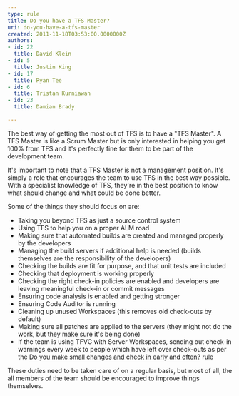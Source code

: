 ```yaml
---
type: rule
title: Do you have a TFS Master?
uri: do-you-have-a-tfs-master
created: 2011-11-18T03:53:00.0000000Z
authors:
- id: 22
  title: David Klein
- id: 5
  title: Justin King
- id: 17
  title: Ryan Tee
- id: 6
  title: Tristan Kurniawan
- id: 23
  title: Damian Brady

---
```


​The best way of getting the most out of TFS is to have a "TFS Master". A TFS Master is like a Scrum Master but is only interested in helping you get 100% from TFS and it's perfectly fine for them to be part of the development team.

It's important to note that a TFS Master is not a management position. It's simply a role that encourages the team to use TFS in the best way possible. With a specialist knowledge of TFS, they're in the best position to know what should change and what could be done better.

Some of the things they should focus on are:

- ​Taking you beyond TFS as just a source control system
- Using TFS to help you on a proper ALM road
- Making sure that automated builds are created and managed properly by the developers
- Managing the build servers if additional help is needed (builds themselves are the responsibility of the developers)
- Checking the builds are fit for purpose, and that unit tests are included
- Checking that deployment is working properly
- Checking the right check-in policies are enabled and developers are leaving meaningful check-in or commit messages
- Ensuring code analysis is enabled and getting stronger
- Ensuring Code Auditor is running
- Cleaning up unused Workspaces (this removes old check-outs by default)
- Making sure all patches are applied to the servers (they might not do the work, but they make sure it's being done)
- If the team is using TFVC with Server Workspaces, sending out check-in warnings every week to people which have left over check-outs as per the [Do you make small changes and check in early and often?](http&#58;//www.ssw.com.au/ssw/Standards/Rules/RulesToBetterSourceControlwithTFS.aspx#CheckinRegularly "Do you make small changes and check in early and often") rule


These duties need to be taken care of on a regular basis, but most of all, the all members of the team should be encouraged to improve things themselves.
